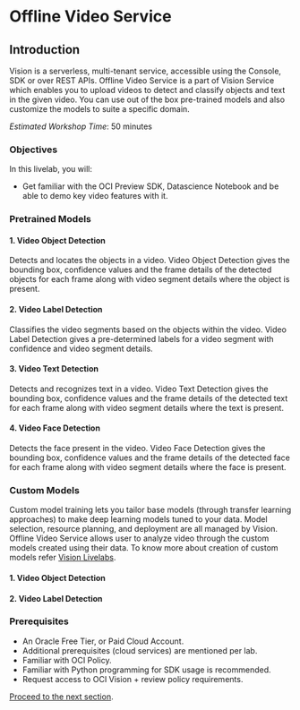 # Offline Video Service

## Introduction

Vision is a serverless, multi-tenant service, accessible using the Console, SDK or over REST APIs. 
Offline Video Service is a part of Vision Service which enables you to upload videos to detect and classify objects and text in the given video. You can use out of the box pre-trained models and also customize the models to suite a specific domain.

*Estimated Workshop Time*: 50 minutes

### Objectives

In this livelab, you will:

* Get familiar with the OCI Preview SDK, Datascience Notebook and be able to demo key video features with it.

### Pretrained Models

#### 1. Video Object Detection 
Detects and locates the objects in a video. Video Object Detection gives the bounding box, confidence values and the frame details of the detected objects for each frame along with video segment details where the object is present.
#### 2. Video Label Detection
Classifies the video segments based on the objects within the video. Video Label Detection gives a pre-determined labels for a video segment with confidence and video segment details.
#### 3. Video Text Detection
Detects and recognizes text in a video. Video Text Detection gives the bounding box, confidence values and the frame details of the detected text for each frame along with video segment details where the text is present.
#### 4. Video Face Detection
Detects the face present in the video. Video Face Detection gives the bounding box, confidence values and the frame details of the detected face for each frame along with video segment details where the face is present.

### Custom Models
Custom model training lets you tailor base models (through transfer learning approaches) to make deep learning models tuned to your data. Model selection, resource planning, and deployment are all managed by Vision. Offline Video Service allows user to analyze video through the custom models created using their data. To know more about creation of custom models refer [Vision Livelabs](https://apexapps.oracle.com/pls/apex/r/dbpm/livelabs/run-workshop?p210_wid=931&p210_wec=&session=106686822193156).

#### 1. Video Object Detection 
#### 2. Video Label Detection


### Prerequisites
* An Oracle Free Tier, or Paid Cloud Account.
* Additional prerequisites (cloud services) are mentioned per lab.
* Familiar with OCI Policy.
* Familiar with Python programming for SDK usage is recommended.
* Request access to OCI Vision + review policy requirements.


[Proceed to the next section](./lab-00-policies.md).
